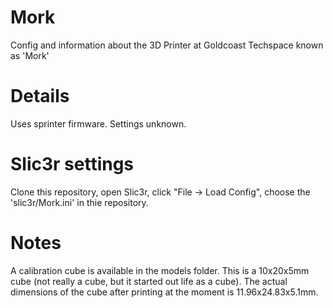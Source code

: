 # Mork
Config and information about the 3D Printer at Goldcoast Techspace known as 'Mork'

# Details
Uses sprinter firmware. Settings unknown.

# Slic3r settings
Clone this repository, open Slic3r, click "File -> Load Config", choose the 'slic3r/Mork.ini' in thie repository.

# Notes
A calibration cube is available in the models folder. This is a 10x20x5mm cube (not really a cube, but it started out life as a cube). The actual dimensions of the cube after printing at the moment is 11.96x24.83x5.1mm.

